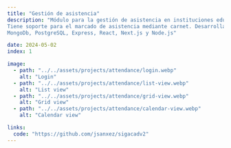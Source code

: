 ```yaml
---
title: "Gestión de asistencia"
description: "Módulo para la gestión de asistencia en instituciones educativas.
Tiene soporte para el marcado de asistencia mediante carnet. Desarrollado con
MongoDb, PostgreSQL, Express, React, Next.js y Node.js"

date: 2024-05-02
index: 1

image:
  - path: "../../assets/projects/attendance/login.webp"
    alt: "Login"
  - path: "../../assets/projects/attendance/list-view.webp"
    alt: "List view"
  - path: "../../assets/projects/attendance/grid-view.webp"
    alt: "Grid view"
  - path: "../../assets/projects/attendance/calendar-view.webp"
    alt: "Calendar view"

links:
  code: "https://github.com/jsanxez/sigacadv2"
---
```


